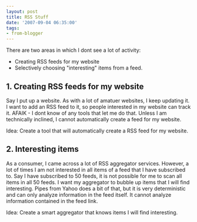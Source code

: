 ```yaml
---
layout: post
title: RSS Stuff
date: '2007-09-04 06:35:00'
tags:
- from-blogger
---
```


There are two areas in which I dont see a lot of activity:

<!--kg-card-begin: markdown-->
- Creating RSS feeds for my website
- Selectively choosing "interesting" items from a feed.
<!--kg-card-end: markdown-->
## 1. Creating RSS feeds for my website

Say I put up a website. As with a lot of amatuer websites, I keep updating it. I want to add an RSS feed to it, so people interested in my website can track it. AFAIK - I dont know of any tools that let me do that. Unless I am technically inclined, I cannot automatically create a feed for my website.

Idea: Create a tool that will automatically create a RSS feed for my website.

## 2. Interesting items

As a consumer, I came across a lot of RSS aggregator services. However, a lot of times I am not interested in all items of a feed that I have subscribed to. Say I have subscribed to 50 feeds, it is not possible for me to scan all items in all 50 feeds. I want my aggregator to bubble up items that I will find interesting. Pipes from Yahoo does a bit of that, but it is very deterministic and can only analyze information in the feed itself. It cannot analyze information contained in the feed link.

Idea: Create a smart aggregator that knows items I will find interesting.

